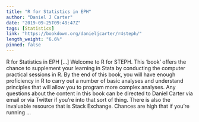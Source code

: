 ```yaml
---
title: "R for Statistics in EPH"
author: "Daniel J Carter"
date: "2019-09-25T09:49:47Z"
tags: [Statistics]
link: "https://bookdown.org/danieljcarter/r4steph/"
length_weight: "6.6%"
pinned: false
---
```


R for Statistics in EPH [...] Welcome to R for STEPH. This ‘book’ offers the chance to supplement your learning in Stata by conducting the computer practical sessions in R. By the end of this book, you will have enough proficiency in R to carry out a number of basic analyses and understand principles that will allow you to program more complex analyses. Any questions about the content in this book can be directed to Daniel Carter via email or via Twitter if you’re into that sort of thing. There is also the invaluable resource that is Stack Exchange. Chances are high that if you’re running ...
